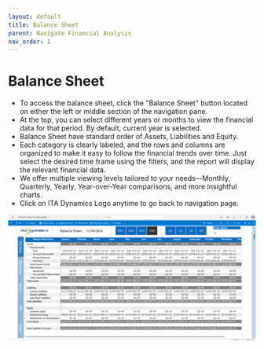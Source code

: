```yaml
---
layout: default
title: Balance Sheet
parent: Navigate Financial Analysis 
nav_order: 1
---
```

# Balance Sheet

- To access the balance sheet, click the "Balance Sheet" button located on either the left or middle section of the navigation pane.
- At the top, you can select different years or months to view the financial data for that period. By default, current year is selected.
- Balance Sheet have standard order of Assets, Liabilities and Equity.
- Each category is clearly labeled, and the rows and columns are organized to make it easy to follow the financial trends over time. Just select the desired time frame using the filters, and the report will display the relevant financial data.
- We offer multiple viewing levels tailored to your needs—Monthly, Quarterly, Yearly, Year-over-Year comparisons, and more insightful charts.
- Click on ITA Dynamics Logo anytime to go back to navigation page.

![Balance Sheet](./assets/images/balance-sheet.png)



